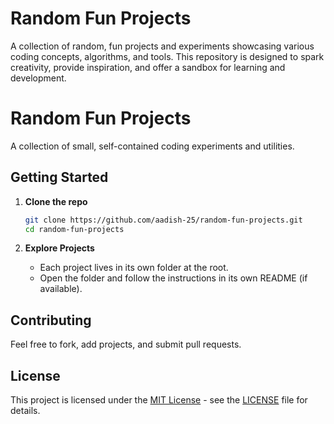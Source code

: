 # Random Fun Projects
A collection of random, fun projects and experiments showcasing various coding concepts, algorithms, and tools. This repository is designed to spark creativity, provide inspiration, and offer a sandbox for learning and development.
# Random Fun Projects

A collection of small, self-contained coding experiments and utilities.

## Getting Started

1. **Clone the repo**
   ```sh
   git clone https://github.com/aadish-25/random-fun-projects.git
   cd random-fun-projects
   ```

2. **Explore Projects**
   - Each project lives in its own folder at the root.
   - Open the folder and follow the instructions in its own README (if available).


## Contributing

Feel free to fork, add projects, and submit pull requests.

## License

This project is licensed under the [MIT License](LICENSE) - see the [LICENSE](LICENSE) file for details.
